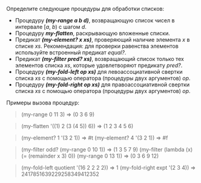 
Определите следующие процедуры для обработки списков:

-   Процедуру  _**(my-range a b d)**_, возвращающую список чисел в интервале [_a_,  _b_) с шагом  _d_.
-   Процедуру  _**my-flatten**_, раскрывающую вложенные списки.
-   Предикат  _**(my-element? x xs)**_, проверяющий наличие элемента  _x_  в списке  _xs_. Рекомендация: для проверки равенства элементов используйте встроенный предикат  _equal?_.
-   Предикат  _**(my-filter pred? xs)**_, возвращающий список только тех элементов списка  _xs_, которые удовлетворяют предикату  _pred?_.
-   Процедуру  _**(my-fold-left op xs)**_  для левоассоциативной свертки списка  _xs_  с помощью оператора (процедуры двух аргументов)  _op_.
-   Процедуру  _**(my-fold-right op xs)**_  для правоассоциативной свертки списка  _xs_  с помощью оператора (процедуры двух аргументов)  _op_.

Примеры вызова процедур:

>(my-range  0 11 3) ⇒ (0 3 6 9)

>(my-flatten '((1) 2 (3 (4 5)) 6)) ⇒ (1 2 3 4 5 6)

>(my-element? 1 '(3 2 1)) ⇒ #t 
>(my-element? 4 '(3 2 1)) ⇒ #f

>(my-filter odd? (my-range 0 10 1)) 
  ⇒ (1 3 5 7 9)
>(my-filter (lambda (x) (= (remainder x 3) 0)) (my-range 0 13 1)) 
  ⇒ (0 3 6 9 12)

>(my-fold-left  quotient '(16 2 2 2 2)) ⇒ 1
>(my-fold-right expt     '(2 3 4))      ⇒ 2417851639229258349412352

